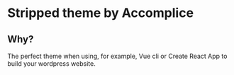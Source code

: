 # Stripped theme by Accomplice
## Why?
The perfect theme when using, for example, Vue cli or Create React App to build your wordpress website. 
